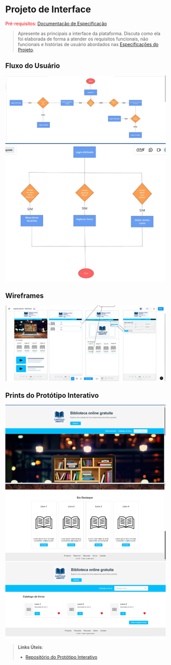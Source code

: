 
# Projeto de Interface

<span style="color:red">Pré-requisitos: <a href="2-Especificação.md"> Documentação de Especificação</a></span>

> Apresente as principais a interface da plataforma. Discuta como ela
> foi elaborada de forma a atender os requisitos funcionais, não
> funcionais e histórias de usuário abordados nas [Especificações do
> Projeto](2-Especificação.md).

## Fluxo do Usuário
<img src="images/diagrama1_melhorada.jpg" alt="Diagrama 1">
<img src="images/diagrama2_melhorada.jpg" alt="Diagrama 2">

## Wireframes
<img src="images/Wireframe.png" alt="Wireframe">

## Prints do Protótipo Interativo
<img src="images/prototipo_1.png" alt="Print 1">
<img src="images/prototipo_2.png" alt="Print 2">
<img src="images/prototipo_3.png" alt="Print 3">

> **Links Úteis**:
> - [Repositório do Protótipo Interativo](https://github.com/Leafar8/prototipo_capitulo_aberto.git)

